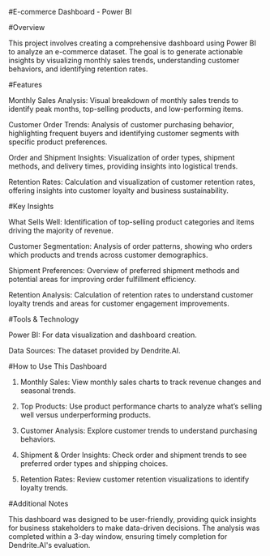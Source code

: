 
#E-commerce Dashboard - Power BI

#Overview

This project involves creating a comprehensive dashboard using Power BI to analyze an e-commerce dataset. The goal is to generate actionable insights by visualizing monthly sales trends, understanding customer behaviors, and identifying retention rates.

#Features

Monthly Sales Analysis: Visual breakdown of monthly sales trends to identify peak months, top-selling products, and low-performing items.

Customer Order Trends: Analysis of customer purchasing behavior, highlighting frequent buyers and identifying customer segments with specific product preferences.

Order and Shipment Insights: Visualization of order types, shipment methods, and delivery times, providing insights into logistical trends.

Retention Rates: Calculation and visualization of customer retention rates, offering insights into customer loyalty and business sustainability.


#Key Insights

What Sells Well: Identification of top-selling product categories and items driving the majority of revenue.

Customer Segmentation: Analysis of order patterns, showing who orders which products and trends across customer demographics.

Shipment Preferences: Overview of preferred shipment methods and potential areas for improving order fulfillment efficiency.

Retention Analysis: Calculation of retention rates to understand customer loyalty trends and areas for customer engagement improvements.


#Tools & Technology

Power BI: For data visualization and dashboard creation.

Data Sources: The dataset provided by Dendrite.AI.


#How to Use This Dashboard

1. Monthly Sales: View monthly sales charts to track revenue changes and seasonal trends.


2. Top Products: Use product performance charts to analyze what’s selling well versus underperforming products.


3. Customer Analysis: Explore customer trends to understand purchasing behaviors.


4. Shipment & Order Insights: Check order and shipment trends to see preferred order types and shipping choices.


5. Retention Rates: Review customer retention visualizations to identify loyalty trends.



#Additional Notes

This dashboard was designed to be user-friendly, providing quick insights for business stakeholders to make data-driven decisions. The analysis was completed within a 3-day window, ensuring timely completion for Dendrite.AI's evaluation.